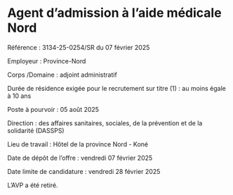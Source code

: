 # Agent d’admission à l’aide médicale Nord

Référence : 3134-25-0254/SR du 07 février 2025

Employeur : Province-Nord

Corps /Domaine : adjoint administratif

Durée de résidence exigée pour le recrutement sur titre (1) : au moins égale à 10 ans

Poste à pourvoir : 05 août 2025

Direction : des affaires sanitaires, sociales, de la prévention et de la solidarité (DASSPS)

Lieu de travail : Hôtel de la province Nord - Koné

Date de dépôt de l’offre : vendredi 07 février 2025

Date limite de candidature : vendredi 28 février 2025

L’AVP a été retiré.